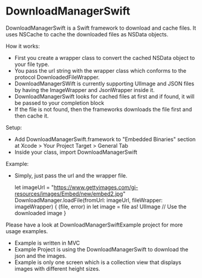 # DownloadManagerSwift

DownloadManagerSwift is a Swift framework to download and cache files.
It uses NSCache to cache the downloaded files as NSData objects.

How it works:
- First you create a wrapper class to convert the cached NSData object to your file type.
- You pass the url string with the wrapper class which conforms to the protocol DownloadedFileWrapper.
- DownloadManagerSWift is currently supporting UIImage and JSON files by having the ImageWrapper and JsonWrapper inside it.
- DownloadManagerSwift looks for cached files at first and if found, it will be passed to your completion block
- If the file is not found, then the frameworks downloads the file first and then cache it.

Setup:
- Add DownloadManagerSwift.framework to "Embedded Binaries" section at Xcode > Your Project Target > General Tab
- Inside your class, import DownloadManagerSwift

Example:
- Simply, just pass the url and the wrapper file.

  let imageUrl = "https://www.gettyimages.com/gi-resources/images/Embed/new/embed2.jpg"
   DownloadManager.loadFile(fromUrl: imageUrl, fileWrapper: imageWrapper) { (file, error) in
       let image = file as! UIImage
       // Use the downloaded image
   }


Please have a look at DownloadManagerSwiftExample project for more usage examples.

- Example is written in MVC
- Example Project is using the DownloadManagerSwift to download the json and the images.
- Example is only one screen which is a collection view that displays images with different height sizes.

